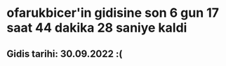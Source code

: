 # ofarukbicer'in gidisine son 6 gun 17 saat 44 dakika 28 saniye kaldi

## Gidis tarihi: 30.09.2022 :(